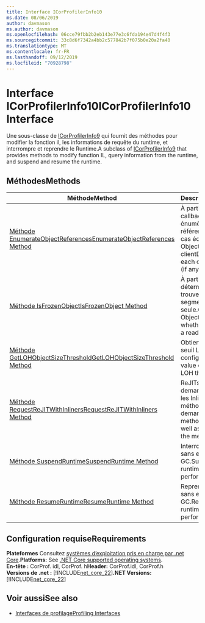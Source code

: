 ```yaml
---
title: Interface ICorProfilerInfo10
ms.date: 08/06/2019
author: davmason
ms.author: davmason
ms.openlocfilehash: 06cce79fbb2b2eb143e77e3c6fda194e47d4f4f3
ms.sourcegitcommit: 33c8d6f7342a4bb2c577842b7f075b0e20a2fa40
ms.translationtype: MT
ms.contentlocale: fr-FR
ms.lasthandoff: 09/12/2019
ms.locfileid: "70928798"
---
```

# <a name="icorprofilerinfo10-interface"></a><span data-ttu-id="6674f-102">Interface ICorProfilerInfo10</span><span class="sxs-lookup"><span data-stu-id="6674f-102">ICorProfilerInfo10 Interface</span></span>

<span data-ttu-id="6674f-103">Une sous-classe de [ICorProfilerInfo9](../../../../docs/framework/unmanaged-api/profiling/icorprofilerinfo9-interface.md) qui fournit des méthodes pour modifier la fonction il, les informations de requête du runtime, et interrompre et reprendre le Runtime.</span><span class="sxs-lookup"><span data-stu-id="6674f-103">A subclass of [ICorProfilerInfo9](../../../../docs/framework/unmanaged-api/profiling/icorprofilerinfo9-interface.md) that provides methods to modify function IL, query information from the runtime, and suspend and resume the runtime.</span></span>

## <a name="methods"></a><span data-ttu-id="6674f-104">Méthodes</span><span class="sxs-lookup"><span data-stu-id="6674f-104">Methods</span></span>  

| <span data-ttu-id="6674f-105">Méthode</span><span class="sxs-lookup"><span data-stu-id="6674f-105">Method</span></span>|<span data-ttu-id="6674f-106">Description</span><span class="sxs-lookup"><span data-stu-id="6674f-106">Description</span></span>|  
| ------------|-----------------|  
|[<span data-ttu-id="6674f-107">Méthode EnumerateObjectReferences</span><span class="sxs-lookup"><span data-stu-id="6674f-107">EnumerateObjectReferences Method</span></span>](../../../../docs/framework/unmanaged-api/profiling/icorprofilerinfo10-enumerateobjectreferences-method.md)|<span data-ttu-id="6674f-108">À partir d’un ObjectID, callback et ClientData :, énumère chaque référence d’objet (le cas échéant).</span><span class="sxs-lookup"><span data-stu-id="6674f-108">Given an ObjectID, callback and clientData, enumerates each object reference (if any).</span></span> |
|[<span data-ttu-id="6674f-109">Méthode IsFrozenObject</span><span class="sxs-lookup"><span data-stu-id="6674f-109">IsFrozenObject Method</span></span>](../../../../docs/framework/unmanaged-api/profiling/icorprofilerinfo10-isfrozenobject-method.md)|<span data-ttu-id="6674f-110">À partir d’un ObjectID, détermine si l’objet se trouve dans un segment en lecture seule.</span><span class="sxs-lookup"><span data-stu-id="6674f-110">Given an ObjectID, determines whether the object is in a read-only segment.</span></span> |
|[<span data-ttu-id="6674f-111">Méthode GetLOHObjectSizeThreshold</span><span class="sxs-lookup"><span data-stu-id="6674f-111">GetLOHObjectSizeThreshold Method</span></span>](../../../../docs/framework/unmanaged-api/profiling/icorprofilerinfo10-getlohobjectsizethreshold-method.md)|<span data-ttu-id="6674f-112">Obtient la valeur du seuil LOH configuré.</span><span class="sxs-lookup"><span data-stu-id="6674f-112">Gets the value of the configured LOH threshold.</span></span> |
|[<span data-ttu-id="6674f-113">Méthode RequestReJITWithInliners</span><span class="sxs-lookup"><span data-stu-id="6674f-113">RequestReJITWithInliners Method</span></span>](../../../../docs/framework/unmanaged-api/profiling/icorprofilerinfo10-requestrejitwithinliners-method.md)| <span data-ttu-id="6674f-114">ReJITs les méthodes demandées, ainsi que les Inlines des méthodes demandées.</span><span class="sxs-lookup"><span data-stu-id="6674f-114">ReJITs the methods requested, as well as any inliners of the methods requested.</span></span>  |
|[<span data-ttu-id="6674f-115">Méthode SuspendRuntime</span><span class="sxs-lookup"><span data-stu-id="6674f-115">SuspendRuntime Method</span></span>](../../../../docs/framework/unmanaged-api/profiling/icorprofilerinfo10-suspendruntime-method.md)| <span data-ttu-id="6674f-116">Interrompt le runtime sans exécuter de GC.</span><span class="sxs-lookup"><span data-stu-id="6674f-116">Suspends the runtime without performing a GC.</span></span> |
|[<span data-ttu-id="6674f-117">Méthode ResumeRuntime</span><span class="sxs-lookup"><span data-stu-id="6674f-117">ResumeRuntime Method</span></span>](../../../../docs/framework/unmanaged-api/profiling/icorprofilerinfo10-resumeruntime-method.md)| <span data-ttu-id="6674f-118">Reprend le runtime sans exécuter de GC.</span><span class="sxs-lookup"><span data-stu-id="6674f-118">Resumes the runtime without performing a GC.</span></span> |

## <a name="requirements"></a><span data-ttu-id="6674f-119">Configuration requise</span><span class="sxs-lookup"><span data-stu-id="6674f-119">Requirements</span></span>  
<span data-ttu-id="6674f-120">**Plateformes** Consultez [systèmes d’exploitation pris en charge par .net Core](../../../core/windows-prerequisites.md#net-core-supported-operating-systems).</span><span class="sxs-lookup"><span data-stu-id="6674f-120">**Platforms:** See [.NET Core supported operating systems](../../../core/windows-prerequisites.md#net-core-supported-operating-systems).</span></span>  
<span data-ttu-id="6674f-121">**En-tête :** CorProf. idl, CorProf. h</span><span class="sxs-lookup"><span data-stu-id="6674f-121">**Header:** CorProf.idl, CorProf.h</span></span>  
<span data-ttu-id="6674f-122">**Versions de .net :** [!INCLUDE[net_core_22](../../../../includes/net-core-30-md.md)]</span><span class="sxs-lookup"><span data-stu-id="6674f-122">**.NET Versions:** [!INCLUDE[net_core_22](../../../../includes/net-core-30-md.md)]</span></span> 

## <a name="see-also"></a><span data-ttu-id="6674f-123">Voir aussi</span><span class="sxs-lookup"><span data-stu-id="6674f-123">See also</span></span>

- [<span data-ttu-id="6674f-124">Interfaces de profilage</span><span class="sxs-lookup"><span data-stu-id="6674f-124">Profiling Interfaces</span></span>](../../../../docs/framework/unmanaged-api/profiling/profiling-interfaces.md)

